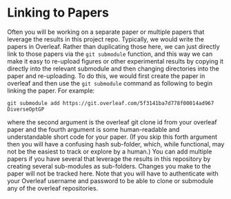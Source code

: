 # Linking to Papers
Often you will be working on a separate paper or multiple papers that leverage the results in this project repo. Typically, we would write the papers in Overleaf. Rather than duplicating those here, we can just directly link to those papers via the `git submodule` function, and this way we can make it easy to re-upload figures or other experimental results by copying it directly into the relevant submodule and then changing directories into the paper and re-uploading. To do this, we would first create the paper in overleaf and then use the `git submodule` command as following to begin linking the paper. For example:
```
git submodule add https://git.overleaf.com/5f3141ba7d778f00014ad967 DiverseOptGP
```
where the second argument is the overleaf git clone id from your overleaf paper and the fourth argument is some human-readable and understandable short code for your paper. (If you skip this forth argument then you will have a confusing hash sub-folder, which, while functional, may not be the easiest to track or explore by a human.) You can add multiple papers if you have several that leverage the results in this repository by creating several sub-modules as sub-folders. Changes you make to the paper will not be tracked here. Note that you will have to authenticate with your Overleaf username and password to be able to clone or submodule any of the overleaf repositories.
